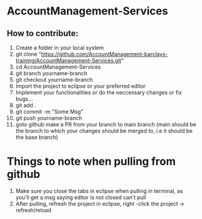 # AccountManagement-Services

## How to contribute:
1. Create a folder in your local system
2. git clone "https://github.com/AccountManagement-barclays-training/AccountManagement-Services.git"
3. cd AccountManagement-Services
4. git branch yourname-branch
5. git checkout yourname-branch
6. Import the project to eclipse or your preferred editor
7. Implement your functionalities or do the neccessary changes or fix bugs... 
8. git add .
9. git commit -m "Some Msg"
10. git push <remote-name> yourname-branch
11. goto github make a PR from your branch to main branch (main should be the branch to which your changes should be merged to, i.e it should be the base branch)
  
  
# Things to note when pulling from github
1. Make sure you close the tabs in eclipse when pulling in terminal, as you'll get a msg saying editor is not closed can't pull
2. After pulling, refresh the project in eclipse, right -click the project -> refresh/reload
  
